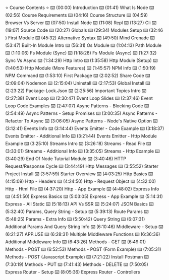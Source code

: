 ⭐️ Course Contents ⭐️
⌨️ (00:00​) Introduction 
⌨️ (01:41​) What Is Node 
⌨️ (02:56​) Course Requirements 
⌨️ (04:16​) Course Structure 
⌨️ (04:59​) Browser Vs Server 
⌨️ (07:50​) Install Node 
⌨️ (11:08​) Repl 
⌨️ (13:27​) Cli 
⌨️ (19:07​) Source Code 
⌨️ (20:27​) Globals 
⌨️ (29:34​) Modules Setup 
⌨️ (32:46​) First Module 
⌨️ (45:32​) Alternative Syntax 
⌨️ (49:50​) Mind Grenade 
⌨️ (53:47​) Built-In Module Intro 
⌨️ (56:31​) Os Module 
⌨️ (1:04:13​) Path Module
⌨️ (1:10:06​) Fs Module (Sync)
⌨️ (1:18:28​) Fs Module (Async)
⌨️ (1:27:32​) Sync Vs Async
⌨️ (1:34:29​) Http Intro
⌨️ (1:35:58​) Http Module (Setup)
⌨️ (1:40:53​) Http Module (More Features)
⌨️ (1:45:57​) NPM Info
⌨️ (1:50:19​) NPM Command
⌨️ (1:53:10​) First Package
⌨️ (2:02:52​) Share Code
⌨️ (2:09:04​) Nodemon
⌨️ (2:15:04​) Uninstall
⌨️ (2:17:53​) Global Install
⌨️ (2:23:22​) Package-Lock.Json
⌨️ (2:25:56​) Important Topics Intro
⌨️ (2:27:38​) Event Loop
⌨️ (2:30:47​) Event Loop Slides
⌨️ (2:37:46​) Event Loop Code Examples
⌨️ (2:47:07​) Async Patterns - Blocking Code
⌨️ (2:54:49​) Async Patterns - Setup Promises
⌨️ (3:00:35​) Async Patterns - Refactor To Async
⌨️ (3:06:05​) Async Patterns - Node's Native Option
⌨️ (3:12:41​) Events Info
⌨️ (3:14:44​) Events Emitter - Code Example
⌨️ (3:18:37​) Events Emitter - Additional Info
⌨️ (3:21:44​) Events Emitter - Http Module Example
⌨️ (3:25:10​) Streams Intro
⌨️ (3:26:18​) Streams - Read File
⌨️ (3:33:01​) Streams - Additional Info
⌨️ (3:35:05​) Streams - Http Example
⌨️ (3:40:29​) End Of Node Tutorial Module
⌨️ (3:40:46​) HTTP Request/Response Cycle
⌨️ (3:44:49​) Http Messages
⌨️ (3:55:52​) Starter Project Install
⌨️ (3:57:59​) Starter Overview
⌨️ (4:03:25​) Http Basics
⌨️ (4:15:09​) Http - Headers
⌨️ (4:24:50​) Http - Request Object
⌨️ (4:32:00​) Http - Html File
⌨️ (4:37:20​) Http - App Example
⌨️ (4:48:02​) Express Info
⌨️ (4:51:50​) Express Basics
⌨️ (5:03:05​) Express - App Example
⌨️ (5:14:31​) Express - All Static
⌨️ (5:18:13​) API Vs SSR
⌨️ (5:24:07​) JSON Basics
⌨️ (5:32:40​) Params, Query String - Setup
⌨️ (5:39:13​) Route Params
⌨️ (5:48:25​) Params - Extra Info
⌨️ (5:50:42​) Query String
⌨️ (6:07:31​) Additional Params And Query String Info
⌨️ (6:10:46​) Middleware - Setup
⌨️ (6:21:27​) APP.USE
⌨️ (6:28:31​) Multiple Middleware Functions
⌨️ (6:36:36​) Additional Middleware Info
⌨️ (6:43:26​) Methods - GET
⌨️ (6:49:01​) Methods - POST
⌨️ (6:52:53​) Methods - POST (Form Example)
⌨️ (7:05:31​) Methods - POST (Javascript Example)
⌨️ (7:21:22​) Install Postman
⌨️ (7:30:19​) Methods - PUT
⌨️ (7:41:43​) Methods - DELETE
⌨️ (7:50:05​) Express Router - Setup
⌨️ (8:05:36) Express Router - Controllers